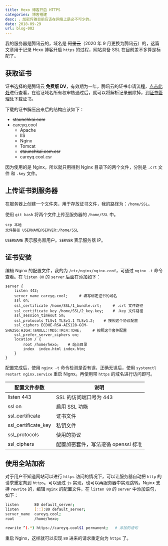 ```yaml
---
title: Hexo 博客开启 HTTPS
categories: 博客搭建
desc: ，加密传输目前应该在网络上是必不可少的。
date: 2018-09-29
url: blog-002
---
```


我的服务器是腾讯云的，域名是 ~~阿里云~~（2020 年 9 月更换为腾讯云）的，这篇文章用于记录 Hexo 博客开启 `https` 的过程，网站具备 SSL 在目前差不多算是标配了。

## 获取证书

证书选择的是腾讯云 **免费版 DV**，有效期为一年，腾讯云的证书申请流程，[点击此处](https://cloud.tencent.com/document/product/400/6813)进行查看，在验证域名所有权审核通过后，就可以将解析记录删除掉，到[证书管理](https://console.cloud.tencent.com/ssl)处下载证书。

下载的证书解压出来后的结构应该如下：

- ~~staunchkai.com~~
- careyq.cool
  - Apache
  - IIS
  - Nginx
  - Tomcat
  - ~~staunchkai.com.csr~~
  - careyq.cool.csr

因为使用的是 Nginx，所以就只用得到 Nginx 目录下的两个文件，分别是 `.crt` 文件 和 `.key` 文件。

## 上传证书到服务器

在服务器上创建一个文件夹，用于存放证书文件，我的路径为：`/home/SSL`。

使用 `git bash` 将两个文件上传至服务器的 `/home/SSL` 中。

```shell
scp 本地
文件路径 USERNAME@SERVER:/home/SSL
```

`USERNAME` 表示服务器用户。`SERVER` 表示服务器 IP。

## 证书安装

编辑 Nginx 的配置文件，我的为 `/etc/nginx/nginx.conf`，可通过 `nginx -t` 命令查看。在 `listen 80` 的 `server` 后面在添加如下：

```nginx
server {
    listen 443;
    server_name careyq.cool;     # 填写绑定证书的域名
    ssl on;
    ssl_certificate /home/SSL/1_bundle.crt;     # .crt 文件路径
    ssl_certificate_key /home/SSL/2_key.key;    # .key 文件路径
    ssl_session_timeout 5m;
    ssl_protocols TLSv1 TLSv1.1 TLSv1.2;    # 按照这个协议配置
    ssl_ciphers ECDHE-RSA-AES128-GCM-SHA256:HIGH:!aNULL:!MD5:!RC4:!DHE;     # 按照这个套件配置
    ssl_prefer_server_ciphers on;
    location / {
        root /home/hexo;    # 站点目录
        index  index.html index.htm;
    }
}
```

配置完成后，使用 `nginx -t` 命令检测是否有误，正确无误后，使用 `systemctl restart nginx.service` 重启 Nignx。再使用带 `https` 的域名进行访问即可。

| 配置文件参数        | 说明                                |
| ------------------- | ----------------------------------- |
| listen 443          | SSL 的访问端口号为 443              |
| ssl on              | 启用 SSL 功能                       |
| ssl_certificate     | 证书文件                            |
| ssl_certificate_key | 私钥文件                            |
| ssl_protocols       | 使用的协议                          |
| ssl_ciphers         | 配置加密套件，写法遵循 openssl 标准 |

## 使用全站加密

对于用户不知道网站可以进行 `https` 访问的情况下，可以让服务器自动把 `http` 的请求重定向到 `https`。可以通过 `js` 实现，也可以再服务器中实现跳转。Nginx 支持 `rewrite` 的，编辑 `Nginx` 的配置文件，在 `listen 80` 的 `server` 中添加语句，如下：

```bash
listen       80 default_server;
listen       [::]:80 default_server;
server_name  careyq.cool;
root         /home/hexo;

rewrite ^(.*) https://careyq.cool$1 permanent;   # 添加的语句
```

重启 Nginx，这样就可以实现 `80` 进来的请求重定向为 `https` 了。
